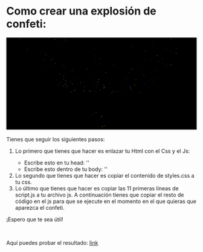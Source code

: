 <body style="background-color='#7bc4fc'">
   <h1>Como crear una explosión de confeti:</h1>
   <img src="./assets/confeti.png" alt="confeti">
   <br>
   <p>Tienes que seguir los siguientes pasos:</p>
   <ol>
        <li><p>Lo primero que tienes que hacer es enlazar tu Html con el Css y el Js:</p>
                 <ul>
                    <li>Escribe esto en tu head: '<link rel="stylesheet" href="nombreDeTuCss.css">'</li>
                    <li>Escribe esto dentro de tu body: '<script src="./nombreDeTuJs.js"></script>'</li>
                 </ul></li>
        <li>Lo segundo que tienes que hacer es copiar el contenido de styles.css a tu css.</li>
        <li>Lo último que tienes que hacer es copiar las 11 primeras líneas de script.js a tu archivo js. A continuación tienes que copiar el resto de código en el js para que se ejecute en el momento en el que quieras que aparezca el confeti.</li>
    </ol>
   <p>¡Espero que te sea útil!</p><br>
   
   <p>Aquí puedes probar el resultado: <a href="https://barberomiguel.github.io/confeti/">link</a></p>
</body>
